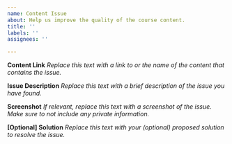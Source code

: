 ```yaml
---
name: Content Issue
about: Help us improve the quality of the course content.
title: ''
labels: ''
assignees: ''

---
```


**Content Link**
_Replace this text with a link to or the name of the content that contains the issue._

**Issue Description**
_Replace this text with a brief description of the issue you have found._

**Screenshot**
_If relevant, replace this text with a screenshot of the issue. Make sure to not include any private information._

**[Optional] Solution**
_Replace this text with your (optional) proposed solution to resolve the issue._
